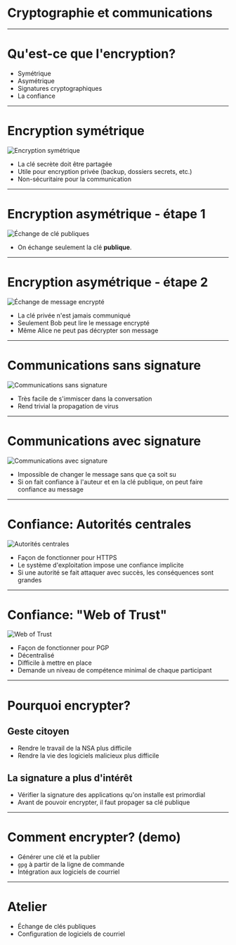 # Cryptographie et communications

---

# Qu'est-ce que l'encryption?

* Symétrique
* Asymétrique
* Signatures cryptographiques
* La confiance

---

# Encryption symétrique

![Encryption symétrique](images/symmetric.png)

* La clé secrète doit être partagée
* Utile pour encryption privée (backup, dossiers secrets, etc.)
* Non-sécuritaire pour la communication

---

# Encryption asymétrique - étape 1

![Échange de clé publiques](images/asymmetric-1.png)

* On échange seulement la clé **publique**.

---

# Encryption asymétrique - étape 2

![Échange de message encrypté](images/asymmetric-2.png)

* La clé privée n'est jamais communiqué
* Seulement Bob peut lire le message encrypté
* Même Alice ne peut pas décrypter son message

---

# Communications sans signature

![Communications sans signature](images/no-signature.png)

* Très facile de s'immiscer dans la conversation
* Rend trivial la propagation de virus

---

# Communications avec signature

![Communications avec signature](images/signature.png)

* Impossible de changer le message sans que ça soit su
* Si on fait confiance à l'auteur et en la clé publique, on peut faire confiance au message

---

# Confiance: Autorités centrales

![Autorités centrales](images/central-authority-trust.png)

* Façon de fonctionner pour HTTPS
* Le système d'exploitation impose une confiance implicite
* Si une autorité se fait attaquer avec succès, les conséquences sont grandes

---

# Confiance: "Web of Trust"

![Web of Trust](images/web-of-trust.png)

* Façon de fonctionner pour PGP
* Décentralisé
* Difficile à mettre en place
* Demande un niveau de compétence minimal de chaque participant

---

# Pourquoi encrypter?

## Geste citoyen

* Rendre le travail de la NSA plus difficile
* Rendre la vie des logiciels malicieux plus difficile

## La signature a plus d'intérêt

* Vérifier la signature des applications qu'on installe est primordial
* Avant de pouvoir encrypter, il faut propager sa clé publique

---

# Comment encrypter? (demo)

* Générer une clé et la publier
* `gpg` à partir de la ligne de commande
* Intégration aux logiciels de courriel

---

# Atelier

* Échange de clés publiques
* Configuration de logiciels de courriel


